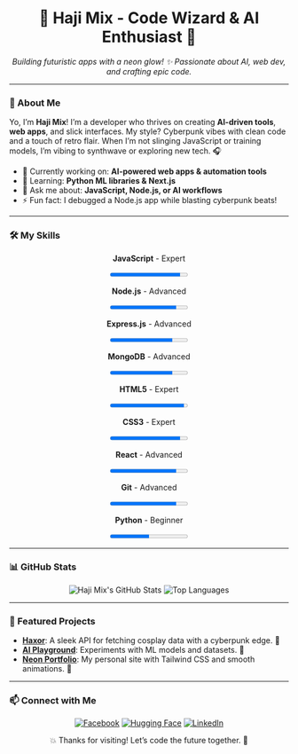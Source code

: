 <div align="center">
  <h1>🌌 Haji Mix - Code Wizard & AI Enthusiast 🚀</h1>
  <p><em>Building futuristic apps with a neon glow! ✨ Passionate about AI, web dev, and crafting epic code.</em></p>
</div>

---

### 👾 About Me
Yo, I’m **Haji Mix**! I’m a developer who thrives on creating **AI-driven tools**, **web apps**, and slick interfaces. My style? Cyberpunk vibes with clean code and a touch of retro flair. When I’m not slinging JavaScript or training models, I’m vibing to synthwave or exploring new tech. 🎧

- 🔭 Currently working on: **AI-powered web apps & automation tools**
- 🌱 Learning: **Python ML libraries & Next.js**
- 💬 Ask me about: **JavaScript, Node.js, or AI workflows**
- ⚡ Fun fact: I debugged a Node.js app while blasting cyberpunk beats!

---

### 🛠️ My Skills
<div align="center">
  <p><strong>JavaScript</strong> - Expert</p>
  <progress value="90" max="100">90%</progress>
  <p><strong>Node.js</strong> - Advanced</p>
  <progress value="85" max="100">85%</progress>
  <p><strong>Express.js</strong> - Advanced</p>
  <progress value="80" max="100">80%</progress>
  <p><strong>MongoDB</strong> - Advanced</p>
  <progress value="80" max="100">80%</progress>
  <p><strong>HTML5</strong> - Expert</p>
  <progress value="95" max="100">95%</progress>
  <p><strong>CSS3</strong> - Expert</p>
  <progress value="90" max="100">90%</progress>
  <p><strong>React</strong> - Advanced</p>
  <progress value="85" max="100">85%</progress>
  <p><strong>Git</strong> - Advanced</p>
  <progress value="85" max="100">85%</progress>
  <p><strong>Python</strong> - Beginner</p>
  <progress value="50" max="100">50%</progress>
</div>

---

### 📊 GitHub Stats
<p align="center">
  <img src="https://github-readme-stats.vercel.app/api?username=haji-mix&show_icons=true&theme=tokyonight" alt="Haji Mix's GitHub Stats">
  <img src="https://github-readme-stats.vercel.app/api/top-langs/?username=haji-mix&layout=compact&theme=tokyonight" alt="Top Languages">
</p>

---

### 🌟 Featured Projects
- **[Haxor](https://github.com/haji-mix/haxor)**: A sleek API for fetching cosplay data with a cyberpunk edge. 🦾
- **[AI Playground](https://github.com/haji-mix/ai-playground)**: Experiments with ML models and datasets. 🧠
- **[Neon Portfolio](https://github.com/haji-mix/neon-portfolio)**: My personal site with Tailwind CSS and smooth animations. 🌌

---

### 📫 Connect with Me
<p align="center">
  <a href="https://www.facebook.com/haji.atomyc2727"><img src="https://img.shields.io/badge/Facebook-1877F2?style=for-the-badge&logo=facebook&logoColor=white" alt="Facebook"></a>
  <a href="https://huggingface.co/hajimix"><img src="https://img.shields.io/badge/Hugging_Face-F7C948?style=for-the-badge&logo=huggingface&logoColor=black" alt="Hugging Face"></a>
  <a href="https://www.linkedin.com/in/hajimix"><img src="https://img.shields.io/badge/LinkedIn-0A66C2?style=for-the-badge&logo=linkedin&logoColor=white" alt="LinkedIn"></a>
</p>

<div align="center">
  <p>💥 Thanks for visiting! Let’s code the future together. 🚀</p>
</div>
